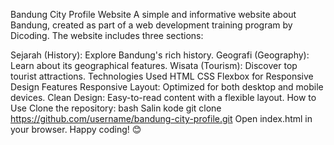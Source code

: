 Bandung City Profile Website
A simple and informative website about Bandung, created as part of a web development training program by Dicoding. The website includes three sections:

Sejarah (History): Explore Bandung's rich history.
Geografi (Geography): Learn about its geographical features.
Wisata (Tourism): Discover top tourist attractions.
Technologies Used
HTML
CSS
Flexbox for Responsive Design
Features
Responsive Layout: Optimized for both desktop and mobile devices.
Clean Design: Easy-to-read content with a flexible layout.
How to Use
Clone the repository:
bash
Salin kode
git clone https://github.com/username/bandung-city-profile.git
Open index.html in your browser.
Happy coding! 😊
